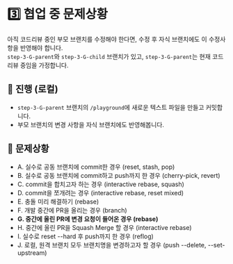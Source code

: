 # 3️⃣️ 협업 중 문제상황
 아직 코드리뷰 중인 부모 브랜치를 수정해야 한다면, 수정 후 자식 브랜치에도 이 수정사항을 반영해야 합니다.  
 `step-3-G-parent`와 `step-3-G-child` 브랜치가 있고, `step-3-G-parent`는 현재 코드리뷰 중임을 가정합니다.  

## 📜️ 진행 (로컬)
- `step-3-G-parent` 브랜치의 `/playground`에 새로운 텍스트 파일을 만들고 커밋합니다.
- 부모 브랜치의 변경 사항을 자식 브랜치에도 반영해봅니다.

## 🚨️ 문제상황
- A. 실수로 공동 브랜치에 commit한 경우 (reset, stash, pop)
- B. 실수로 공동 브랜치에 commit하고 push까지 한 경우 (cherry-pick, revert)
- C. commit을 합치고자 하는 경우 (interactive rebase, squash)
- D. commit을 쪼개려는 경우 (interactive rebase, reset mixed)
- E. 충돌 미리 해결하기 (rebase)
- F. 개발 중간에 PR을 올리는 경우 (branch)
- **G. 중간에 올린 PR에 변경 요청이 들어온 경우 (rebase)**
- H. 중간에 올린 PR을 Squash Merge 할 경우 (interactive rebase)
- I. 실수로 reset --hard 후 push까지 한 경우 (reflog)
- J. 로컬, 원격 브랜치 모두 브랜치명을 변경하고자 할 경우 (push --delete, --set-upstream)